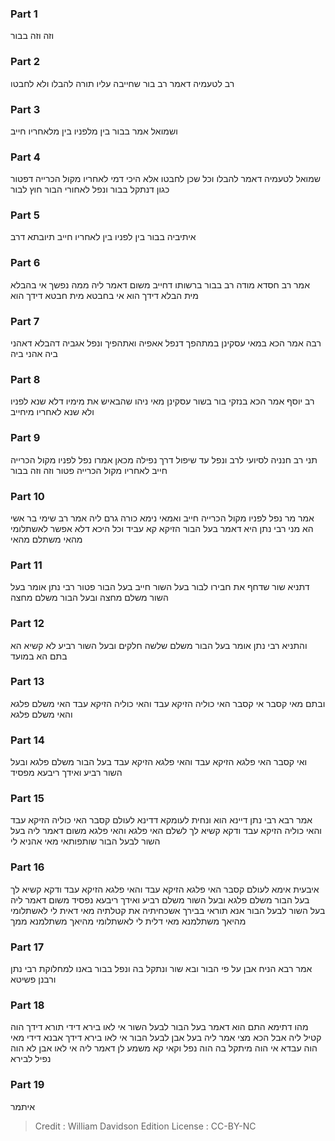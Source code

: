 
### Part 1
וזה וזה בבור

### Part 2
רב לטעמיה דאמר רב בור שחייבה עליו תורה להבלו ולא לחבטו

### Part 3
ושמואל אמר בבור בין מלפניו בין מלאחריו חייב

### Part 4
שמואל לטעמיה דאמר להבלו וכל שכן לחבטו אלא היכי דמי לאחריו מקול הכרייה דפטור כגון דנתקל בבור ונפל לאחורי הבור חוץ לבור

### Part 5
איתיביה בבור בין לפניו בין לאחריו חייב תיובתא דרב

### Part 6
אמר רב חסדא מודה רב בבור ברשותו דחייב משום דאמר ליה ממה נפשך אי בהבלא מית הבלא דידך הוא אי בחבטא מית חבטא דידך הוא

### Part 7
רבה אמר הכא במאי עסקינן במתהפך דנפל אאפיה ואתהפיך ונפל אגביה דהבלא דאהני ביה אהני ביה

### Part 8
רב יוסף אמר הכא בנזקי בור בשור עסקינן מאי ניהו שהבאיש את מימיו דלא שנא לפניו ולא שנא לאחריו מיחייב

### Part 9
תני רב חנניה לסיועי לרב ונפל עד שיפול דרך נפילה מכאן אמרו נפל לפניו מקול הכרייה חייב לאחריו מקול הכרייה פטור וזה וזה בבור

### Part 10
אמר מר נפל לפניו מקול הכרייה חייב ואמאי נימא כורה גרם ליה אמר רב שימי בר אשי הא מני רבי נתן היא דאמר בעל הבור הזיקא קא עביד וכל היכא דלא אפשר לאשתלומי מהאי משתלם מהאי

### Part 11
דתניא שור שדחף את חבירו לבור בעל השור חייב בעל הבור פטור רבי נתן אומר בעל השור משלם מחצה ובעל הבור משלם מחצה

### Part 12
והתניא רבי נתן אומר בעל הבור משלם שלשה חלקים ובעל השור רביע לא קשיא הא בתם הא במועד

### Part 13
ובתם מאי קסבר אי קסבר האי כוליה הזיקא עבד והאי כוליה הזיקא עבד האי משלם פלגא והאי משלם פלגא

### Part 14
ואי קסבר האי פלגא הזיקא עבד והאי פלגא הזיקא עבד בעל הבור משלם פלגא ובעל השור רביע ואידך ריבעא מפסיד

### Part 15
אמר רבא רבי נתן דיינא הוא ונחית לעומקא דדינא לעולם קסבר האי כוליה הזיקא עבד והאי כוליה הזיקא עבד ודקא קשיא לך לשלם האי פלגא והאי פלגא משום דאמר ליה בעל השור לבעל הבור שותפותאי מאי אהניא לי

### Part 16
איבעית אימא לעולם קסבר האי פלגא הזיקא עבד והאי פלגא הזיקא עבד ודקא קשיא לך בעל הבור משלם פלגא ובעל השור משלם רביע ואידך ריבעא נפסיד משום דאמר ליה בעל השור לבעל הבור אנא תוראי בבירך אשכחיתיה את קטלתיה מאי דאית לי לאשתלומי מהיאך משתלמנא מאי דלית לי לאשתלומי מהיאך משתלמנא ממך

### Part 17
אמר רבא הניח אבן על פי הבור ובא שור ונתקל בה ונפל בבור באנו למחלוקת רבי נתן ורבנן פשיטא

### Part 18
מהו דתימא התם הוא דאמר בעל הבור לבעל השור אי לאו בירא דידי תורא דידך הוה קטיל ליה אבל הכא מצי אמר ליה בעל אבן לבעל הבור אי לאו בירא דידך אבנא דידי מאי הוה עבדא אי הוה מיתקל בה הוה נפל וקאי קא משמע לן דאמר ליה אי לאו אבן לא הוה נפיל לבירא

### Part 19
איתמר

>Credit : William Davidson Edition
>License : CC-BY-NC